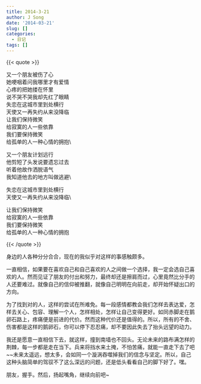 ```yaml
---
title: 2014-3-21
author: J Song
date: '2014-03-21'
slug: []
categories: 
  - 日记
tags: []
---
```

{{< quote >}}

又一个朋友被伤了心\
她哽咽着问我哪里才有爱情\
心疼的把她搂在怀里\
说不哭不哭我却先红了眼睛\
失恋在这城市里到处横行\
天使又一再失约从来没降临\
让我们保持微笑\
给寂寞的人一些依靠\
我们要保持微笑\
给孤单的人一种心情的拥抱\

又一个朋友计划远行\
他剪短了头发说要遗忘过去\
听着他故作洒脱语气\
我知道他去的地方叫做逃避\

失恋在这城市里到处横行\
天使又一再失约从来没降临\

让我们保持微笑\
给寂寞的人一些依靠\
我们要保持微笑\
给孤单的人一种心情的拥抱

{{< /quote >}}

身边的人各种分分合合，现在的我似乎对这样的事感触颇多。

一直相信，如果要在喜欢自己和自己喜欢的人之间做一个选择，我一定会选自己喜欢的人。然而见证了朋友的付出和努力，最终却还是擦肩而过，心里竟然比分手的人还要难过。就像自己的信仰被推翻，就像自己明明在向前走，却开始怀疑出口的方向。

为了找到对的人，这样的尝试在所难免。每一段感情都教会我们怎样去表达爱，怎样去关心、包容、理解一个人，怎样相处，怎样让自己变得更好。如同赤脚走在鹅卵石路上，疼痛便是前进的代价。然而这种代价还是值得的。所以，所有的不舍、伤害都是这样的鹅卵石，你可以停下忍忍痛，却不要因此失去了抬头远望的动力。

我还是愿意一直相信下去，就这样，撞到南墙也不回头。无论未来的路布满怎样的荆棘，每一步都是走在当下。兵来将挡水来土掩，不怕苦痛，就能一直走下去了吧~~未来太遥远，想太多，会如同一个漩涡吞噬掉我们的信念与坚定。所以，自己这种头脑简单的驾驭不了这么深远的问题，还是低头看看自己的脚下好了。嘿。

朋友，握手。然后，扬起嘴角，继续向前吧~